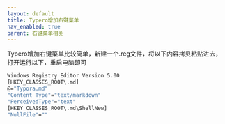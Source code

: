 ```yaml
---
layout: default
title: Typero增加右键菜单
nav_enabled: true
parent: 右键菜单相关
---
```

Typero增加右键菜单比较简单，新建一个.reg文件，将以下内容拷贝粘贴进去，打开运行以下，重启电脑即可
``` bash
Windows Registry Editor Version 5.00
[HKEY_CLASSES_ROOT\.md]
@="Typora.md"
"Content Type"="text/markdown"
"PerceivedType"="text"
[HKEY_CLASSES_ROOT\.md\ShellNew]
"NullFile"=""
```
